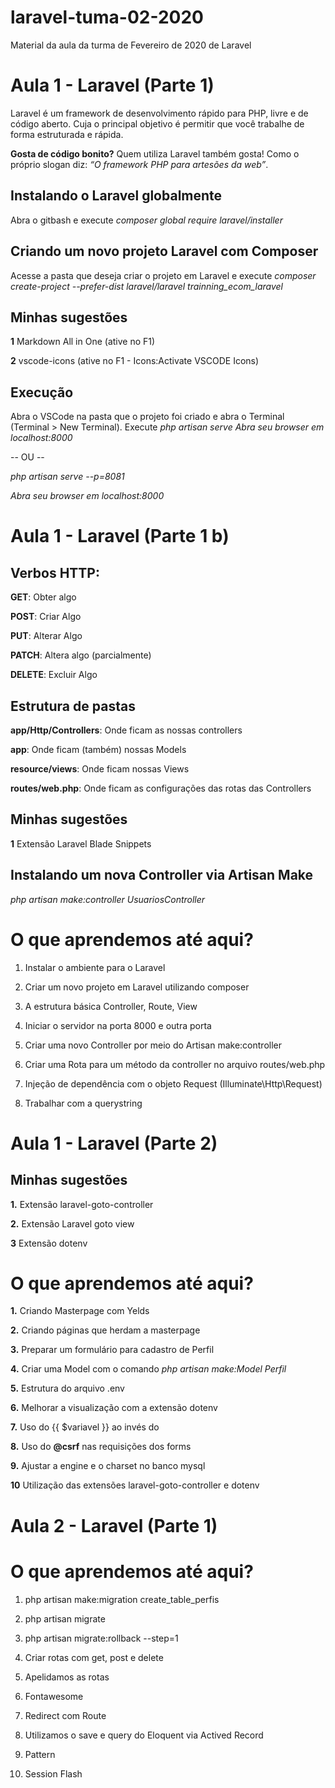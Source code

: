# laravel-tuma-02-2020

Material da aula da turma de Fevereiro de 2020 de Laravel

# Aula 1 - Laravel (Parte 1)

Laravel é um framework de desenvolvimento rápido para PHP, livre e de código aberto. Cuja o principal objetivo é permitir que você trabalhe de forma estruturada e rápida.

**Gosta de código bonito?** Quem utiliza Laravel também gosta! Como o próprio slogan diz: _“O framework PHP para artesões da web”_.


## Instalando o Laravel globalmente

Abra o gitbash e execute *composer global require laravel/installer*

## Criando um novo projeto Laravel com Composer

Acesse a pasta que deseja criar o projeto em Laravel e execute *composer create-project --prefer-dist laravel/laravel trainning_ecom_laravel*


## Minhas sugestões

**1** Markdown All in One (ative no  F1)

**2** vscode-icons (ative no F1 - Icons:Activate VSCODE Icons)

## Execução

Abra o VSCode na pasta que o projeto foi criado e abra o Terminal (Terminal > New Terminal). Execute *php artisan serve*
*Abra seu browser em localhost:8000*

-- OU -- 

*php artisan serve --p=8081*

*Abra seu browser em localhost:8000*


# Aula 1 - Laravel (Parte 1 b)

## Verbos HTTP:

**GET**: Obter algo  

**POST**: Criar Algo

**PUT**: Alterar Algo

**PATCH**: Altera algo (parcialmente)

**DELETE**: Excluir Algo

## Estrutura de pastas

**app/Http/Controllers**: Onde ficam as nossas controllers

**app**: Onde ficam (também) nossas Models

**resource/views**: Onde ficam nossas Views

**routes/web.php**: Onde ficam as configurações das rotas das Controllers

## Minhas sugestões

**1** Extensão Laravel Blade Snippets

## Instalando um nova Controller via Artisan Make
*php artisan make:controller UsuariosController*

# O que aprendemos até aqui?

 1. Instalar o ambiente para o Laravel
 
 2. Criar um novo projeto em Laravel utilizando composer
 
 3. A estrutura básica Controller, Route, View
 
 4. Iniciar o servidor na porta 8000 e outra porta
 
 5. Criar uma novo Controller por meio do Artisan make:controller
 
 6. Criar uma Rota para um método da controller no arquivo routes/web.php
 
 7. Injeção de dependência com o objeto Request (Illuminate\Http\Request)
 
 8. Trabalhar com a querystring


# Aula 1 - Laravel (Parte 2)

## Minhas sugestões

**1.** Extensão laravel-goto-controller

**2.** Extensão Laravel goto view
 
**3** Extensão dotenv

# O que aprendemos até aqui?

**1.** Criando Masterpage com Yelds

**2.** Criando páginas que herdam a masterpage

**3.** Preparar um formulário para cadastro de Perfil

**4.** Criar uma Model com o comando *php artisan make:Model Perfil*

**5.** Estrutura do arquivo .env

**6.** Melhorar a visualização com a extensão dotenv

**7.** Uso do {{ $variavel }} ao invés do <?php echo $variavel; ?>

**8.** Uso do **@csrf** nas requisições dos forms

**9.** Ajustar a engine e o charset no banco mysql

**10** Utilização das extensões laravel-goto-controller e dotenv


# Aula 2 - Laravel (Parte 1)

# O que aprendemos até aqui?
1. php artisan make:migration create_table_perfis

2. php artisan migrate

3. php artisan migrate:rollback --step=1

4. Criar rotas com get, post e delete

5. Apelidamos as rotas

6. Fontawesome

7. Redirect com Route

8. Utilizamos o save e query do Eloquent via Actived Record 

9. Pattern

10. Session Flash